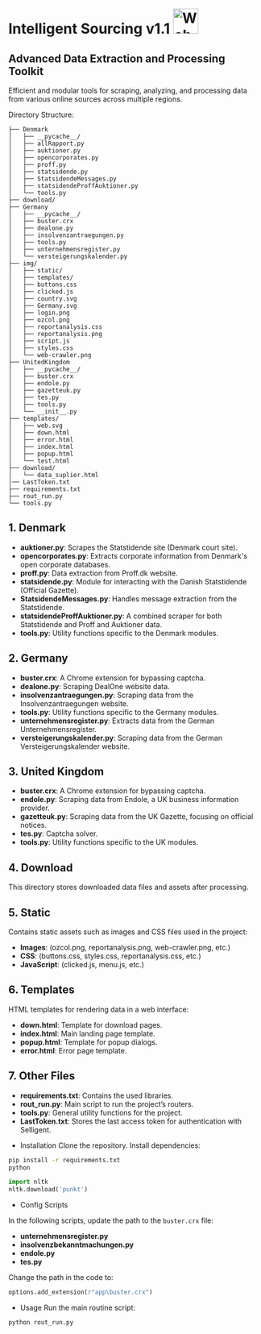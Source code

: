 # Intelligent Sourcing v1.1 <img src="https://github.com/MR10A/-intellegnt-sourcing/blob/main/Readme/image.png" alt="Web Crawler" width="50"/>
## Advanced Data Extraction and Processing Toolkit

Efficient and modular tools for scraping, analyzing, and processing data from various online sources across multiple regions.



Directory Structure:
```
├── Denmark
│   ├── __pycache__/
│   ├── allRapport.py
│   ├── auktioner.py
│   ├── opencorporates.py
│   ├── proff.py
│   ├── statsidende.py
│   ├── StatsidendeMessages.py
│   ├── statsidendeProffAuktioner.py
│   └── tools.py
├── download/
├── Germany
│   ├── __pycache__/
│   ├── buster.crx
│   ├── dealone.py
│   ├── insolvenzantraegungen.py
│   ├── tools.py
│   ├── unternehmensregister.py
│   └── versteigerungskalender.py
├── img/
│   ├── static/
│   ├── templates/
│   ├── buttons.css
│   ├── clicked.js
│   ├── country.svg
│   ├── Germany.svg
│   ├── login.png
│   ├── ozcol.png
│   ├── reportanalysis.css
│   ├── reportanalysis.png
│   ├── script.js
│   ├── styles.css
│   └── web-crawler.png
├── UnitedKingdom
│   ├── __pycache__/
│   ├── buster.crx
│   ├── endole.py
│   ├── gazetteuk.py
│   ├── tes.py
│   ├── tools.py
│   └── __init__.py
├── templates/
│   ├── web.svg
│   ├── down.html
│   ├── error.html
│   ├── index.html
│   ├── popup.html
│   └── test.html
├── download/
│   └── data_suplier.html
│── LastToken.txt
├── requirements.txt
├── rout_run.py
└── tools.py
```
## 1. Denmark
- **auktioner.py**: Scrapes the Statstidende site (Denmark court site).
- **opencorporates.py**: Extracts corporate information from Denmark's open corporate databases.
- **proff.py**: Data extraction from Proff.dk website.
- **statsidende.py**: Module for interacting with the Danish Statstidende (Official Gazette).
- **StatsidendeMessages.py**: Handles message extraction from the Statstidende.
- **statsidendeProffAuktioner.py**: A combined scraper for both Statstidende and Proff and Auktioner data.
- **tools.py**: Utility functions specific to the Denmark modules.

## 2. Germany
- **buster.crx**: A Chrome extension for bypassing captcha.
- **dealone.py**: Scraping DealOne website data.
- **insolvenzantraegungen.py**: Scraping data from the Insolvenzantraegungen website.
- **tools.py**: Utility functions specific to the Germany modules.
- **unternehmensregister.py**: Extracts data from the German Unternehmensregister.
- **versteigerungskalender.py**: Scraping data from the German Versteigerungskalender website.

## 3. United Kingdom
- **buster.crx**: A Chrome extension for bypassing captcha.
- **endole.py**: Scraping data from Endole, a UK business information provider.
- **gazetteuk.py**: Scraping data from the UK Gazette, focusing on official notices.
- **tes.py**: Captcha solver.
- **tools.py**: Utility functions specific to the UK modules.

## 4. Download
This directory stores downloaded data files and assets after processing.

## 5. Static
Contains static assets such as images and CSS files used in the project:
- **Images**: (ozcol.png, reportanalysis.png, web-crawler.png, etc.)
- **CSS**: (buttons.css, styles.css, reportanalysis.css, etc.)
- **JavaScript**: (clicked.js, menu.js, etc.)

## 6. Templates
HTML templates for rendering data in a web interface:
- **down.html**: Template for download pages.
- **index.html**: Main landing page template.
- **popup.html**: Template for popup dialogs.
- **error.html**: Error page template.

## 7. Other Files
- **requirements.txt**: Contains the used libraries.
- **rout_run.py**: Main script to run the project’s routers.
- **tools.py**: General utility functions for the project.
- **LastToken.txt**: Stores the last access token for authentication with Selligent.
* Installation
Clone the repository.
Install dependencies:
```bash
pip install -r requirements.txt
python
```

```python
import nltk
nltk.download('punkt')
```
* Config Scripts

In the following scripts, update the path to the `buster.crx` file:

- **unternehmensregister.py**
- **insolvenzbekanntmachungen.py**
- **endole.py**
- **tes.py**

Change the path in the code to:

```python
options.add_extension(r"app\buster.crx")
```

* Usage
Run the main routine script:

```bash
python rout_run.py
```








